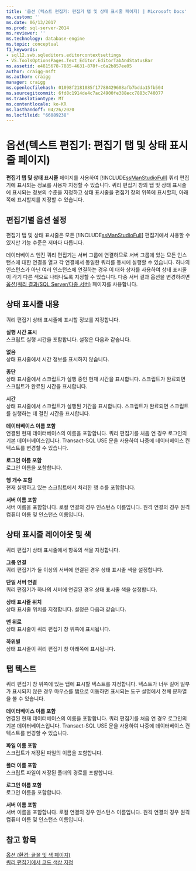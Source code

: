 ```yaml
---
title: '옵션 (텍스트 편집기: 편집기 탭 및 상태 표시줄 페이지) | Microsoft Docs'
ms.custom: ''
ms.date: 06/13/2017
ms.prod: sql-server-2014
ms.reviewer: ''
ms.technology: database-engine
ms.topic: conceptual
f1_keywords:
- sql12.swb.sqleditors.editorcontextsettings
- VS.ToolsOptionsPages.Text_Editor.EditorTabAndStatusBar
ms.assetid: e4815678-7885-4631-878f-c6a2b857ee05
author: craigg-msft
ms.author: craigg
manager: craigg
ms.openlocfilehash: 01098f2181085f17788429608afb7bdda15fb504
ms.sourcegitcommit: 6fd8c1914de4c7ac24900fe388ecc7883c740077
ms.translationtype: MT
ms.contentlocale: ko-KR
ms.lasthandoff: 04/26/2020
ms.locfileid: "66089238"
---
```

# <a name="options-text-editor-editor-tab-and-status-bar-page"></a>옵션(텍스트 편집기: 편집기 탭 및 상태 표시줄 페이지)
  **편집기 탭 및 상태 표시줄** 페이지를 사용하여 [!INCLUDE[ssManStudioFull](../includes/ssmanstudiofull-md.md)] 쿼리 편집기에 표시되는 정보를 사용자 지정할 수 있습니다. 쿼리 편집기 창의 탭 및 상태 표시줄에 표시되는 정보의 수준을 지정하고 상태 표시줄을 편집기 창의 위쪽에 표시할지, 아래쪽에 표시할지를 지정할 수 있습니다.  
  
## <a name="option-settings-by-editor"></a>편집기별 옵션 설정  
 편집기 탭 및 상태 표시줄은 모든 [!INCLUDE[ssManStudioFull](../includes/ssmanstudiofull-md.md)] 편집기에서 사용할 수 있지만 기능 수준은 저마다 다릅니다.  
  
 데이터베이스 엔진 쿼리 편집기는 서버 그룹에 연결하므로 서버 그룹에 있는 모든 인스턴스에 대한 연결을 열고 각 연결에서 동일한 쿼리를 동시에 실행할 수 있습니다. 하나의 인스턴스가 아닌 여러 인스턴스에 연결하는 경우 이 대화 상자를 사용하여 상태 표시줄이 각기 다른 색으로 나타나도록 지정할 수 있습니다. 다중 서버 결과 옵션을 변경하려면 [옵션(쿼리 결과/SQL Server/다중 서버)](../../2014/database-engine/options-query-results-sql-server-multi-server.md) 페이지를 사용합니다.  
  
## <a name="status-bar-content"></a>상태 표시줄 내용  
 쿼리 편집기 상태 표시줄에 표시할 정보를 지정합니다.  
  
 **실행 시간 표시**  
 스크립트 실행 시간을 포함합니다. 설정은 다음과 같습니다.  
  
 **없음**  
 상태 표시줄에서 시간 정보를 표시하지 않습니다.  
  
 **종단**  
 상태 표시줄에서 스크립트가 실행 중인 현재 시간을 표시합니다. 스크립트가 완료되면 스크립트가 완료된 시간을 표시합니다.  
  
 **시간**  
 상태 표시줄에서 스크립트가 실행된 기간을 표시합니다. 스크립트가 완료되면 스크립트를 실행하는 데 걸린 시간을 표시합니다.  
  
 **데이터베이스 이름 포함**  
 연결된 현재 데이터베이스의 이름을 포함합니다. 쿼리 편집기를 처음 연 경우 로그인의 기본 데이터베이스입니다. Transact-SQL USE 문을 사용하여 나중에 데이터베이스 컨텍스트를 변경할 수 있습니다.  
  
 **로그인 이름 포함**  
 로그인 이름을 포함합니다.  
  
 **행 개수 포함**  
 현재 실행하고 있는 스크립트에서 처리한 행 수를 포함합니다.  
  
 **서버 이름 포함**  
 서버 이름을 포함합니다. 로컬 연결의 경우 인스턴스 이름입니다. 원격 연결의 경우 원격 컴퓨터 이름 및 인스턴스 이름입니다.  
  
## <a name="status-bar-layout-and-colors"></a>상태 표시줄 레이아웃 및 색  
 쿼리 편집기 상태 표시줄에서 항목의 색을 지정합니다.  
  
 **그룹 연결**  
 쿼리 편집기가 둘 이상의 서버에 연결된 경우 상태 표시줄 색을 설정합니다.  
  
 **단일 서버 연결**  
 쿼리 편집기가 하나의 서버에 연결된 경우 상태 표시줄 색을 설정합니다.  
  
 **상태 표시줄 위치**  
 상태 표시줄 위치를 지정합니다. 설정은 다음과 같습니다.  
  
 **맨 위로**  
 상태 표시줄이 쿼리 편집기 창 위쪽에 표시됩니다.  
  
 **하위별**  
 상태 표시줄이 쿼리 편집기 창 아래쪽에 표시됩니다.  
  
## <a name="tab-text"></a>탭 텍스트  
 쿼리 편집기 창 위쪽에 있는 탭에 표시할 텍스트를 지정합니다. 텍스트가 너무 길어 일부가 표시되지 않은 경우 마우스를 탭으로 이동하면 표시되는 도구 설명에서 전체 문자열을 볼 수 있습니다.  
  
 **데이터베이스 이름 포함**  
 연결된 현재 데이터베이스의 이름을 포함합니다. 쿼리 편집기를 처음 연 경우 로그인의 기본 데이터베이스입니다. Transact-SQL USE 문을 사용하여 나중에 데이터베이스 컨텍스트를 변경할 수 있습니다.  
  
 **파일 이름 포함**  
 스크립트가 저장된 파일의 이름을 포함합니다.  
  
 **폴더 이름 포함**  
 스크립트 파일이 저장된 폴더의 경로를 포함합니다.  
  
 **로그인 이름 포함**  
 로그인 이름을 포함합니다.  
  
 **서버 이름 포함**  
 서버 이름을 포함합니다. 로컬 연결의 경우 인스턴스 이름입니다. 원격 연결의 경우 원격 컴퓨터 이름 및 인스턴스 이름입니다.  
  
## <a name="see-also"></a>참고 항목  
 [옵션 &#40;환경: 글꼴 및 색 페이지&#41;](../ssms/menu-help/options-environment-fonts-and-colors-page.md)   
 [쿼리 편집기에서 코드 색상 지정](../relational-databases/scripting/color-coding-in-query-editors.md)  
  
  
